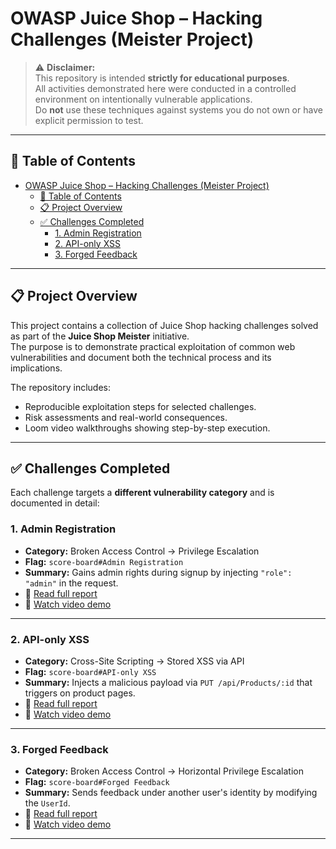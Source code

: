 # OWASP Juice Shop – Hacking Challenges (Meister Project)

> ⚠️ **Disclaimer:**  
> This repository is intended **strictly for educational purposes**.  
> All activities demonstrated here were conducted in a controlled environment on intentionally vulnerable applications.  
> Do **not** use these techniques against systems you do not own or have explicit permission to test.

---

## 📘 Table of Contents

- [OWASP Juice Shop – Hacking Challenges (Meister Project)](#owasp-juice-shop--hacking-challenges-meister-project)
  - [📘 Table of Contents](#-table-of-contents)
  - [📋 Project Overview](#-project-overview)
  - [✅ Challenges Completed](#-challenges-completed)
    - [1. Admin Registration](#1-admin-registration)
    - [2. API-only XSS](#2-api-only-xss)
    - [3. Forged Feedback](#3-forged-feedback)

---

## 📋 Project Overview

This project contains a collection of Juice Shop hacking challenges solved as part of the **Juice Shop Meister** initiative.  
The purpose is to demonstrate practical exploitation of common web vulnerabilities and document both the technical process and its implications.

The repository includes:
- Reproducible exploitation steps for selected challenges.
- Risk assessments and real-world consequences.
- Loom video walkthroughs showing step-by-step execution.

---

## ✅ Challenges Completed

Each challenge targets a **different vulnerability category** and is documented in detail:

### 1. Admin Registration
- **Category:** Broken Access Control → Privilege Escalation
- **Flag:** `score-board#Admin Registration`
- **Summary:** Gains admin rights during signup by injecting `"role": "admin"` in the request.
- 📄 [Read full report](challenges/admin_Registration/README.md)  
- 🎥 [Watch video demo](https://www.loom.com/share/927a884d9b18462ca6f5155743559850?sid=574d181f-dd2e-4af7-a48b-a1279c48c437)

---

### 2. API-only XSS
- **Category:** Cross-Site Scripting → Stored XSS via API
- **Flag:** `score-board#API-only XSS`
- **Summary:** Injects a malicious payload via `PUT /api/Products/:id` that triggers on product pages.
- 📄 [Read full report](challenges/API-only_XSS/README.md)  
- 🎥 [Watch video demo](https://www.loom.com/share/bc30952ee16a4076a4a5eb6b184616e1?sid=9e7a4c05-8dd3-4dcd-a6cb-75d3e9d1fe2c)

---

### 3. Forged Feedback
- **Category:** Broken Access Control → Horizontal Privilege Escalation
- **Flag:** `score-board#Forged Feedback`
- **Summary:** Sends feedback under another user's identity by modifying the `UserId`.
- 📄 [Read full report](challenges/forged_Feedback/README.md)  
- 🎥 [Watch video demo](https://www.loom.com/share/a740a5ef424e4c4985a02cdcbe4761d6?sid=6e2ab31e-a2c2-439f-a5b9-caf40871707b)

---

